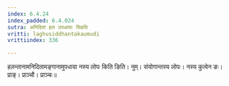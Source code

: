 ```yaml
---
index: 6.4.24
index_padded: 6.4.024
sutra: अनिदितां हल उपधायाः क्ङिति
vritti: laghusiddhantakaumudi
vrittiindex: 336

---
```

हलन्तानामनिदितामङ्गानामुपधाया नस्य लोपः किति ङिति। नुम्। संयोगान्तस्य लोपः। नस्य कुत्वेन ङः। प्राङ्। प्राञ्चौ। प्राञ्चः॥